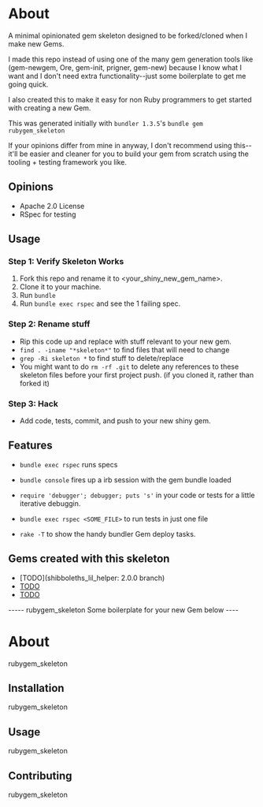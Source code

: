 About
=====

A minimal opinionated gem skeleton designed to be forked/cloned when I make new Gems.

I made this repo instead of using one of the many gem generation tools
like (gem-newgem, Ore, gem-init, prigner, gem-new) because I know what I want and I don't need extra functionality--just some boilerplate to get me going quick.

I also created this to make it easy for non Ruby programmers to get
started with creating a new Gem.

This was generated initially with `bundler 1.3.5`'s `bundle gem rubygem_skeleton`

If your opinions differ from mine in anyway, I don't recommend using
this--it'll be easier and cleaner for you to build your gem from
scratch using the tooling + testing framework you like.

Opinions
--------

* Apache 2.0 License
* RSpec for testing

Usage
-----

### Step 1: Verify Skeleton Works

1. Fork this repo and rename it to <your_shiny_new_gem_name>.
2. Clone it to your machine.
3. Run `bundle`
4. Run `bundle exec rspec` and see the 1 failing spec.

### Step 2: Rename stuff

* Rip this code up and replace with stuff relevant to your new gem.
* `find . -iname "*skeleton*"` to find files that will need to change
* `grep -Ri skeleton *` to find stuff to delete/replace
* You might want to do `rm -rf .git` to delete any references to these skeleton files
  before your first project push. (if you cloned it, rather than forked it)

### Step 3: Hack
* Add code, tests, commit, and push to your new shiny gem.

Features
--------

* `bundle exec rspec` runs specs

* `bundle console` fires up a irb session with the gem bundle loaded

* `require 'debugger'; debugger; puts 's'` in your code or tests for a little iterative debuggin.

* `bundle exec rspec <SOME_FILE>` to run tests in just one file

* `rake -T` to show the handy bundler Gem deploy tasks.
  
 
Gems created with this skeleton
-------------------------------
* [TODO](shibboleths_lil_helper: 2.0.0 branch)
* [TODO](erp_data_models)
* [TODO](erp_migrator)

----- rubygem_skeleton Some boilerplate for your new Gem below ----

About
=====

rubygem_skeleton 

Installation
------------

rubygem_skeleton 

Usage
-----

rubygem_skeleton 

Contributing
------------

rubygem_skeleton 
